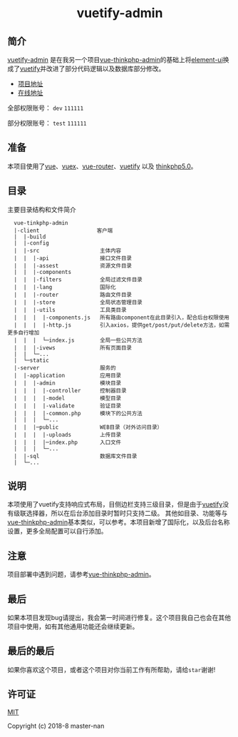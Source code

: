 <h1 align="center">vuetify-admin</h1>

## 简介

[vuetify-admin](https://github.com/master-nan/vuetify-admin) 是在我另一个项目[vue-thinkphp-admin](https://github.com/master-nan/vue-thinkphp-admin)的基础上将[element-ui](https://github.com/ElemeFE/element)换成了[vuetify](https://github.com/vuetifyjs/vuetify)并改进了部分代码逻辑以及数据库部分修改。

- [项目地址](https://github.com/master-nan/vuetify-admin)
- [在线地址](http://demo.vuetify.walnutech.com)

全部权限账号：
`dev`   `111111`

部分权限账号：
`test`     `111111`  


## 准备

本项目使用了[vue](https://cn.vuejs.org/index.html)、[vuex](https://vuex.vuejs.org/zh-cn/)、[vue-router](https://router.vuejs.org/zh-cn/)、[vuetify](https://github.com/vuetifyjs/vuetify) 以及 [thinkphp5.0](https://github.com/top-think/framework/tree/master)。

## 目录

主要目录结构和文件简介

```
  vue-tinkphp-admin
  |-client                  客户端
  |  |-build            
  |  |-config           
  |  |-src                   主体内容
  |  |  |-api                接口文件目录  
  |  |  |-assest             资源文件目录
  |  |  |-components
  |  |  |-filters            全局过滤文件目录
  |  |  |-lang               国际化
  |  |  |-router             路由文件目录
  |  |  |-store              全局状态管理目录
  |  |  |-utils              工具类目录
  |  |  |  |-components.js   所有路由component在此目录引入，配合后台权限使用
  |  |  |  |-http.js         引入axios，提供get/post/put/delete方法，如需更多自行增加
  |  |  |  └─index.js        全局一些公共方法
  |  |  |-ivews              所有页面目录
  |  |  └─...    
  |  └─static    
  |-server                   服务的
  |  |-application           应用目录
  |  |  |-admin              模块目录
  |  |  |  |-controller      控制器目录
  |  |  |  |-model           模型目录
  |  |  |  |-validate        验证目录
  |  |  |  |-common.php      模块下的公共方法
  |  |  |  └─...            
  |  |  |─public             WEB目录（对外访问目录）
  |  |  |  |-uploads         上传目录          
  |  |  |  |─index.php       入口文件
  |  |  |  └─...
  |  |-sql                   数据库文件目录
  |  └─...
```

## 说明

本项使用了vuetify支持响应式布局，目侧边栏支持三级目录，但是由于[vuetify](https://github.com/vuetifyjs/vuetify)没有级联选择器，所以在后台添加目录时暂时只支持二级。
其他如目录、功能等与[vue-thinkphp-admin](https://github.com/master-nan/vue-thinkphp-admin)基本类似，可以参考。本项目新增了国际化，以及后台名称设置，更多全局配置可以自行添加。

## 注意

项目部署中遇到问题，请参考[vue-thinkphp-admin](https://github.com/master-nan/vue-thinkphp-admin)。

## 最后

如果本项目发现bug请提出，我会第一时间进行修复。这个项目我自己也会在其他项目中使用，如有其他通用功能还会继续更新。

## 最后的最后

如果你喜欢这个项目，或者这个项目对你当前工作有所帮助，请给`star`谢谢!

## 许可证

[MIT](./LICENSE)

Copyright (c) 2018-8 master-nan
